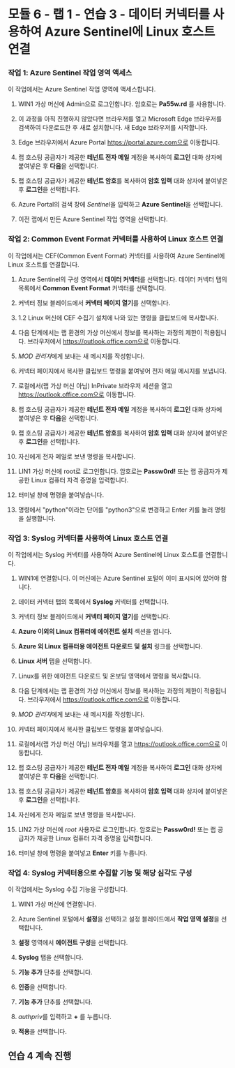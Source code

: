 ﻿# 모듈 6 - 랩 1 - 연습 3 - 데이터 커넥터를 사용하여 Azure Sentinel에 Linux 호스트 연결

### 작업 1: Azure Sentinel 작업 영역 액세스

이 작업에서는 Azure Sentinel 작업 영역에 액세스합니다.

1. WIN1 가상 머신에 Admin으로 로그인합니다. 암호로는 **Pa55w.rd** 를 사용합니다.  

2. 이 과정을 아직 진행하지 않았다면 브라우저를 열고 Microsoft Edge 브라우저를 검색하여 다운로드한 후 새로 설치합니다. 새 Edge 브라우저를 시작합니다.

3. Edge 브라우저에서 Azure Portal https://portal.azure.com으로 이동합니다.

4. 랩 호스팅 공급자가 제공한 **테넌트 전자 메일** 계정을 복사하여 **로그인** 대화 상자에 붙여넣은 후 **다음**을 선택합니다.

5. 랩 호스팅 공급자가 제공한 **테넌트 암호**를 복사하여 **암호 입력** 대화 상자에 붙여넣은 후 **로그인**을 선택합니다.

6. Azure Portal의 검색 창에 *Sentinel*을 입력하고 **Azure Sentinel**을 선택합니다.

7. 이전 랩에서 만든 Azure Sentinel 작업 영역을 선택합니다.

### 작업 2: Common Event Format 커넥터를 사용하여 Linux 호스트 연결

이 작업에서는 CEF(Common Event Format) 커넥터를 사용하여 Azure Sentinel에 Linux 호스트를 연결합니다.

1. Azure Sentinel의 구성 영역에서 **데이터 커넥터**를 선택합니다.  데이터 커넥터 탭의 목록에서 **Common Event Format** 커넥터를 선택합니다.

2. 커넥터 정보 블레이드에서 **커넥터 페이지 열기**를 선택합니다.

3. 1.2 Linux 머신에 CEF 수집기 설치에 나와 있는 명령을 클립보드에 복사합니다.

4. 다음 단계에서는 랩 환경의 가상 머신에서 정보를 복사하는 과정의 제한이 적용됩니다. 브라우저에서 https://outlook.office.com으로 이동합니다.

5. *MOD 관리자*에게 보내는 새 메시지를 작성합니다.

6. 커넥터 페이지에서 복사한 클립보드 명령을 붙여넣어 전자 메일 메시지를 보냅니다.

7. 로컬에서(랩 가상 머신 아님) InPrivate 브라우저 세션을 열고 https://outlook.office.com으로 이동합니다.

8. 랩 호스팅 공급자가 제공한 **테넌트 전자 메일** 계정을 복사하여 **로그인** 대화 상자에 붙여넣은 후 **다음**을 선택합니다.

9. 랩 호스팅 공급자가 제공한 **테넌트 암호**를 복사하여 **암호 입력** 대화 상자에 붙여넣은 후 **로그인**을 선택합니다.

10. 자신에게 전자 메일로 보낸 명령을 복사합니다.

11. LIN1 가상 머신에 root로 로그인합니다. 암호로는 **Passw0rd!** 또는 랩 공급자가 제공한 Linux 컴퓨터 자격 증명을 입력합니다.

12. 터미널 창에 명령을 붙여넣습니다.

13. 명령에서 "python"이라는 단어를 "python3"으로 변경하고 Enter 키를 눌러 명령을 실행합니다.

### 작업 3: Syslog 커넥터를 사용하여 Linux 호스트 연결

이 작업에서는 Syslog 커넥터를 사용하여 Azure Sentinel에 Linux 호스트를 연결합니다.

1. WIN1에 연결합니다. 이 머신에는 Azure Sentinel 포털이 이미 표시되어 있어야 합니다.  

2. 데이터 커넥터 탭의 목록에서 **Syslog** 커넥터를 선택합니다.

3. 커넥터 정보 블레이드에서 **커넥터 페이지 열기**를 선택합니다.

4. **Azure 이외의 Linux 컴퓨터에 에이전트 설치** 섹션을 엽니다.

5. **Azure 외 Linux 컴퓨터용 에이전트 다운로드 및 설치** 링크를 선택합니다. 

6. **Linux 서버** 탭을 선택합니다.

7. Linux를 위한 에이전트 다운로드 및 온보딩 영역에서 명령을 복사합니다.

8. 다음 단계에서는 랩 환경의 가상 머신에서 정보를 복사하는 과정의 제한이 적용됩니다. 브라우저에서 https://outlook.office.com으로 이동합니다.

9. *MOD 관리자*에게 보내는 새 메시지를 작성합니다.

10. 커넥터 페이지에서 복사한 클립보드 명령을 붙여넣습니다.

11. 로컬에서(랩 가상 머신 아님) 브라우저를 열고 https://outlook.office.com으로 이동합니다.

12. 랩 호스팅 공급자가 제공한 **테넌트 전자 메일** 계정을 복사하여 **로그인** 대화 상자에 붙여넣은 후 **다음**을 선택합니다.

13. 랩 호스팅 공급자가 제공한 **테넌트 암호**를 복사하여 **암호 입력** 대화 상자에 붙여넣은 후 **로그인**을 선택합니다.

14. 자신에게 전자 메일로 보낸 명령을 복사합니다.

15. LIN2 가상 머신에 *root* 사용자로 로그인합니다. 암호로는 **Passw0rd!** 또는 랩 공급자가 제공한 Linux 컴퓨터 자격 증명을 입력합니다.  

16. 터미널 창에 명령을 붙여넣고 **Enter** 키를 누릅니다.

### 작업 4: Syslog 커넥터용으로 수집할 기능 및 해당 심각도 구성

이 작업에서는 Syslog 수집 기능을 구성합니다.

1. WIN1 가상 머신에 연결합니다.

2. Azure Sentinel 포털에서 **설정**을 선택하고 설정 블레이드에서 **작업 영역 설정**을 선택합니다.

3. **설정** 영역에서 **에이전트 구성**을 선택합니다.

4. **Syslog** 탭을 선택합니다.

5. **기능 추가** 단추를 선택합니다.

6. **인증**을 선택합니다.

7. **기능 추가** 단추를 선택합니다.

8. *authpriv*를 입력하고 **+** 를 누릅니다.

9. **적용**을 선택합니다.

## 연습 4 계속 진행
